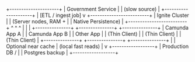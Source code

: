 +---------------------+
|  Government Service |
|  (slow source)      |
+---------------------+
|
[ETL / ingest job]
v
+-------------------------+
|     Ignite Cluster      |
|  (Server nodes, RAM +  |
|   Native Persistence)  |
+-------------------------+
^           ^           ^
|           |           |
+---------------+ +---------------+ +---------------+
| Camunda App A | | Camunda App B | | Other App |
| (Thin Client) | | (Thin Client) | | (Thin Client) |
+---------------+ +---------------+ +---------------+
| |
Optional near cache |
(local fast reads) |
v
+------------------+
| Production DB / |
| Postgres backup |
+------------------+